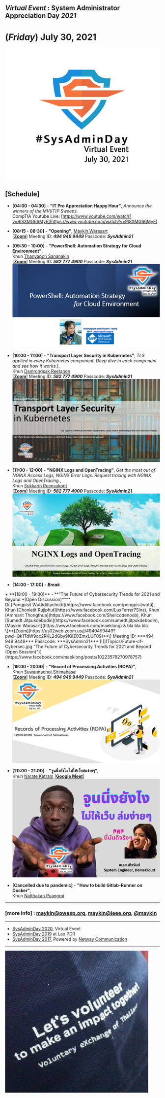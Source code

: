 ## ***Virtual Event*** : System Administrator Appreciation Day ***2021***
# **(*Friday*) July 30, 2021**
![](../Assets/SysAdminDay-2021.png "SysAdminDay2021(#VirtualEvent, #COVID19)")
## \[Schedule\] <!--https://bit.ly/SysAdminDay2021-->
+ **[04:00 - 04:30]** - **"IT Pro Appreciation Happy Hour"**, *Announce the winners of the MV(IT)P Sweeps.*<br>
CompTIA Youtube Live: [https://www.youtube.com/watch?v=9lSXMG66MyE](https://www.youtube.com/watch?v=9lSXMG66MyE)<br>

+ **[08:15 - 08:30]** - **"Opening"**, [Maykin Warasart](https://www.facebook.com/maeklong)<br>\[**[Zoom](https://us02web.zoom.us/j/4949499449?pwd=Qk1TdW9qc2RKL2dGby9lQlZOZmxLUT09)**\] Meeting ID: ***494 949 9449***
Passcode: ***SysAdmin21***<br>

+ **[09:30 - 10:00]** - **"PowerShell: Automation Strategy for Cloud Environment"**, <br>Khun [Thanyapon Sananakin](https://www.facebook.com/thanyapon)
<br>\[**[Zoom](https://zoom.us/j/5827774900?pwd=S05GSFM3a0oxNFRyWEcwdkZpS2VpUT09)**\] Meeting ID: ***582 777 4900***
Passcode: ***SysAdmin21***
[![](Topics/PowerShell-Automation-Strategy-for-Cloud-Env.png "PowerShell : Automation Strategy for Cloud Environment")](https://www.facebook.com/maeklong/posts/10223546732750321)<br>

+ **[10:00 - 11:00]** - **"Transport Layer Security in Kubernetes"**, *TLS applied in every Kubernetes component. Deep dive in each component and see how it works.)*, <br>Khun [Damrongsak Reetanon](https://www.facebook.com/damrongsak)
<br>\[**[Zoom](https://zoom.us/j/5827774900?pwd=S05GSFM3a0oxNFRyWEcwdkZpS2VpUT09)**\] Meeting ID: ***582 777 4900***
Passcode: ***SysAdmin21***
[![](Topics/TLS-in-K8S.png "Transport Layer Security in Kubernetes - TLS applied in every Kubernetes component. Deep dive in each component and see how it works.")](https://www.facebook.com/maeklong/posts/10223546930715270)<br>

+ **[11:00 - 12:00]** - **"NGINX Logs and OpenTracing"**, *Get the most out of NGINX Access Logs, NGINX Error Logs. Request tracing with NGINX Logs and OpenTracing.*, <br>Khun [Sukkarin Ruensukont](https://www.facebook.com/lifescompanion)
<br>\[**[Zoom](https://zoom.us/j/5827774900?pwd=S05GSFM3a0oxNFRyWEcwdkZpS2VpUT09)**\] Meeting ID: ***582 777 4900***
Passcode: ***SysAdmin21***
[![](Topics/NGINX-Logs.jpg "NGINX Logs and OpenTracing - Get the most out of NGINX Access Logs, NGINX Error Logs. Request tracing with NGINX Logs and OpenTracing.")](https://www.facebook.com/maeklong/posts/10223557491939294)<br>

+ **[14:00 - 17:00]** - ***Break***<br>

<a name="Future-of-Cybersec">
+ **[18:00 - 19:00]** - **"The Future of Cybersecurity Trends for 2021 and Beyond *(Open Discussion)*"**, <br>
Dr.[Pongpisit Wuttidittachotti](https://www.facebook.com/pongpisitwutti),
Khun [Chonlatit Rujiphut](https://www.facebook.com/LuxFerrer7Sins), Khun [Ammarit Thongthua](https://www.facebook.com/Shellcodenoob), Khun [Sumedt Jitpukdebodin](https://www.facebook.com/sumedt.jitpukdebodin),
[Maykin Warasart](https://www.facebook.com/maeklong) & bla bla bla
<br>\[**[Zoom](https://us02web.zoom.us/j/4949499449?pwd=Qk1TdW9qc2RKL2dGby9lQlZOZmxLUT09)**\] Meeting ID: ***494 949 9449***
Passcode: ***SysAdmin21***
[![](Topics/Future-of-Cybersec.jpg "The Future of Cybersecurity Trends for 2021 and Beyond (Open Session)")](https://www.facebook.com/maeklong/posts/10223578270978757)
<br>

+ **[19:00 - 20:00]** - **"Record of Processing Activities (ROPA)"**, <br>
Khun [Suwannachot Sirimahasal](https://www.facebook.com/discovery.kwang)
<br>\[**[Zoom](https://us02web.zoom.us/j/4949499449?pwd=Qk1TdW9qc2RKL2dGby9lQlZOZmxLUT09)**\] Meeting ID: ***494 949 9449***
Passcode: ***SysAdmin21***
[![](Topics/ROPA.jpg "Record of Processing Activities (ROPA)")](https://www.facebook.com/maeklong/posts/10223577246113136)<br>

+ **[20:00 - 21:00]** - **"จูนนิ่งยังไง ไม่ให้เว็บล่มง่ายๆ"**, <br>Khun [Narate Ketram](https://www.facebook.com/koonnarate) \[**[Google Meet](https://meet.google.com/syx-xxzr-ytx)**\]
[![](Topics/Tuning.png "จูนนิ่งยังไง ไม่ให้เว็บล่มง่ายๆ")](https://www.facebook.com/maeklong/posts/10223581855468367)<br>

+ **[Cancelled due to pandemic]** - **"How to build Gitlab-Runner on Docker"**, <br>Khun [Natthakan Puangroi](https://www.facebook.com/mayplepete)

---

### [more info] : <maykin@owasp.org>, <maykin@ieee.org>, [@maykin](https://line.me/R/ti/p/%40maykin)

---

* [SysAdminDay 2020](/2020/VirtualEvent), Virtual Event
* [SysAdminDay 2019](/2019/Laos) at Lao PDR
* [SysAdminDay 2017](https://www.facebook.com/sysadminthailand/photos/?tab=album&album_id=303193886821648), Powered by [Netway Communication](https://netway.co.th/)

---

[![](Supporters/VolunteXTH.jpg "Thank you to our supporters")](https://VolunteX.github.io)
